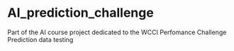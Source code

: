 # AI_prediction_challenge
Part of the AI course project dedicated to the WCCI Perfomance Challenge Prediction data testing 
